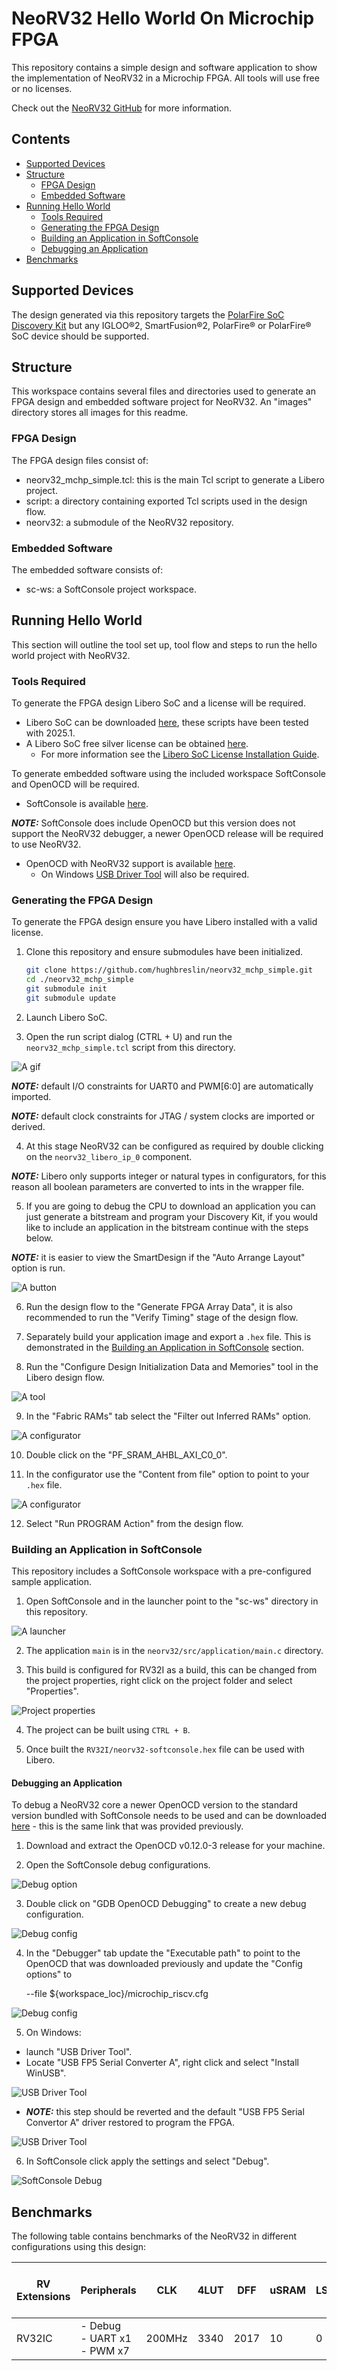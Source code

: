 # NeoRV32 Hello World On Microchip FPGA

This repository contains a simple design and software application to show the implementation of NeoRV32 in a Microchip FPGA. All tools will use free or no licenses.

Check out the [NeoRV32 GitHub](https://github.com/stnolting/neorv32) for more information.

## Contents

- [Supported Devices](#supported-devices)
- [Structure](#structure)
  - [FPGA Design](#fpga-design)
  - [Embedded Software](#embedded-software)
- [Running Hello World](#running-hello-world)
  - [Tools Required](#tools-required)
  - [Generating the FPGA Design](#generating-the-fpga-design)
  - [Building an Application in SoftConsole](#building-an-application-in-softconsole)
  - [Debugging an Application](#debugging-an-application)
- [Benchmarks](#benchmarks)

## Supported Devices

The design generated via this repository targets the [PolarFire SoC Discovery Kit](https://www.microchip.com/en-us/development-tool/mpfs-disco-kit) but any IGLOO&reg;2, SmartFusion&reg;2, PolarFire&reg; or PolarFire&reg; SoC device should be supported.

## Structure

This workspace contains several files and directories used to generate an FPGA design and embedded software project for NeoRV32. An "images" directory stores all images for this readme.

### FPGA Design

The FPGA design files consist of:

- neorv32_mchp_simple.tcl: this is the main Tcl script to generate a Libero project.
- script: a directory containing exported Tcl scripts used in the design flow.
- neorv32: a submodule of the NeoRV32 repository.

### Embedded Software

The embedded software consists of:

- sc-ws: a SoftConsole project workspace.

## Running Hello World

This section will outline the tool set up, tool flow and steps to run the hello world project with NeoRV32.

### Tools Required

To generate the FPGA design Libero SoC and a license will be required.

- Libero SoC can be downloaded [here](https://www.microchip.com/en-us/products/fpgas-and-plds/fpga-and-soc-design-tools/fpga/libero-software-later-versions), these scripts have been tested with 2025.1.
- A Libero SoC free silver license can be obtained [here](https://www.microchipdirect.com/fpga-software-products).
  - For more information see the [Libero SoC License Installation Guide](https://ww1.microchip.com/downloads/aemDocuments/documents/FPGA/swdocs/libero/Libero_Installation_Licensing_Setup_User_Guide_2025_1.pdf).

To generate embedded software using the included workspace SoftConsole and OpenOCD will be required.

- SoftConsole is available [here](https://www.microchip.com/en-us/products/fpgas-and-plds/fpga-and-soc-design-tools/soc-fpga/softconsole).

**_NOTE:_** SoftConsole does include OpenOCD but this version does not support the NeoRV32 debugger, a newer OpenOCD release will be required to use NeoRV32.

- OpenOCD with NeoRV32 support is available [here](https://github.com/microchip-fpga/openocd/releases/tag/v0.12.0-mchp.0.0.1).
  - On Windows [USB Driver Tool](https://visualgdb.com/UsbDriverTool/) will also be required.

### Generating the FPGA Design

To generate the FPGA design ensure you have Libero installed with a valid license.

1. Clone this repository and ensure submodules have been initialized.

    ```bash
    git clone https://github.com/hughbreslin/neorv32_mchp_simple.git
    cd ./neorv32_mchp_simple
    git submodule init
    git submodule update
    ```

2. Launch Libero SoC.

3. Open the run script dialog (CTRL + U) and run the `neorv32_mchp_simple.tcl` script from this directory.

![A gif](./images/gen_proj.gif)

**_NOTE:_** default I/O constraints for UART0 and PWM[6:0] are automatically imported.

**_NOTE:_** default clock constraints for JTAG / system clocks are imported or derived.

4. At this stage NeoRV32 can be configured as required by double clicking on the `neorv32_libero_ip_0` component.

**_NOTE:_** Libero only supports integer or natural types in configurators, for this reason all boolean parameters are converted to ints in the wrapper file.

5. If you are going to debug the CPU to download an application you can just generate a bitstream and program your Discovery Kit, if you would like to include an application in the bitstream continue with the steps below.

**_NOTE:_** it is easier to view the SmartDesign if the "Auto Arrange Layout" option is run.

![A button](./images/auto_arrange_layout.png)

6. Run the design flow to the "Generate FPGA Array Data", it is also recommended to run the "Verify Timing" stage of the design flow.

7. Separately build your application image and export a `.hex` file. This is demonstrated in the [Building an Application in SoftConsole](#building-an-application-in-softconsole) section.

8. Run the "Configure Design Initialization Data and Memories" tool in the Libero design flow.

![A tool](./images/cdidm.png)

9. In the "Fabric RAMs" tab select the "Filter out Inferred RAMs" option.

![A configurator](./images/ram_init_1.png)

10. Double click on the "PF_SRAM_AHBL_AXI_C0_0".

11. In the configurator use the "Content from file" option to point to your `.hex` file.

![A configurator](./images/ram_init_2.png)

12. Select "Run PROGRAM Action" from the design flow.

### Building an Application in SoftConsole

This repository includes a SoftConsole workspace with a pre-configured sample application.

1. Open SoftConsole and in the launcher point to the "sc-ws" directory in this repository.

![A launcher](./images/sc_launch.png)

2. The application `main` is in the `neorv32/src/application/main.c` directory.

3. This build is configured for RV32I as a build, this can be changed from the project properties, right click on the project folder and select "Properties".

![Project properties](./images/sc-properties.png)

4. The project can be built using `CTRL + B`.

5. Once built the `RV32I/neorv32-softconsole.hex` file can be used with Libero.

#### Debugging an Application

To debug a NeoRV32 core a newer OpenOCD version to the standard version bundled with SoftConsole needs to be used and can be downloaded [here](https://github.com/microchip-fpga/openocd/releases/tag/v0.12.0-mchp.0.0.1) - this is the same link that was provided previously.

1. Download and extract the OpenOCD v0.12.0-3 release for your machine.

2. Open the SoftConsole debug configurations.

![Debug option](./images/sc-debug.png)

3. Double click on "GDB OpenOCD Debugging" to create a new debug configuration.

![Debug config](./images/sc-debug-config-1.png)

4. In the "Debugger" tab update the "Executable path" to point to the OpenOCD that was downloaded previously and update the "Config options" to

    --file ${workspace_loc}/microchip_riscv.cfg

![Debug config](./images/sc-debug-config-2.png)

5. On Windows:
  - launch "USB Driver Tool".
  - Locate "USB FP5 Serial Converter A", right click and select "Install WinUSB".

![USB Driver Tool](./images/usbdt.png)

  - **_NOTE:_** this step should be reverted and the default "USB FP5 Serial Convertor A" driver restored to program the FPGA.

![USB Driver Tool](./images/usbdt-restore.png)

6. In SoftConsole click apply the settings and select "Debug".

![SoftConsole Debug](./images/sc-debug.gif)

## Benchmarks

The following table contains benchmarks of the NeoRV32 in different configurations using this design:

| RV Extensions | Peripherals                | CLK    | 4LUT | DFF  | uSRAM | LSRAM | MACC | Logic Elements<br>(4LUT + DFF) | Coremark |
|---------------|----------------------------|--------|------|------|-------|-------|------|-----------------------------|----------|
| RV32IC        | - Debug<br>- UART x1<br>- PWM x7 | 200MHz | 3340 | 2017 | 10    | 0     | 0    | 5357                        | TBD      |
